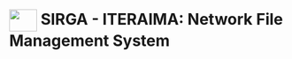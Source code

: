 <h1> <img height="40em" width="50em" align="center" src="https://user-images.githubusercontent.com/85528669/202302195-3532ed8e-7222-48ac-961a-2ac2414cb1f9.png"> SIRGA - ITERAIMA: Network File Management System </h1>
